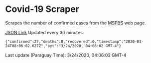# Covid-19 Scraper

Scrapes the number of confirmed cases from the [MSPBS](https://www.mspbs.gov.py/covid-19.php) web page.

[JSON Link](https://jmayalag.github.io/covid19-scrape/cases.json)
Updated every 30 minutes.
```
{"confirmed":27,"deaths":0,"recovered":0,"timestamp":"2020-03-24T08:06:02.627Z","pyt":"3/24/2020, 04:06:02 GMT-4"}
```
Last update (Paraguay Time): 3/24/2020, 04:06:02 GMT-4